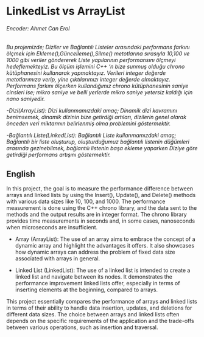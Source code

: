 # LinkedList vs ArrayList
###### Encoder: Ahmet Can Erol

*Bu projemizde; Diziler ve Bağlantılı Listeler arasındaki performans farkını ölçmek için Ekleme(),Güncelleme(),Silme() metotlarına sırasıyla 10,100 ve 1000 gibi veriler göndererek Liste yapılarının performansını ölçmeyi hedeflemekteyiz. Bu ölçüm işlemini C++ ‘n bize sunmuş olduğu chrono kütüphanesini kullanarak yapmaktayız. Verileri integer değerde metotlarımıza verip, yine çıktılarımızı integer değerde almaktayız. Performans farkını ölçerken kullandığımız chrono kütüphanesinin saniye cinsleri ise; mikro saniye ve belli yerlerde mikro saniye yetersiz kaldığı için nano saniyedir.*

 *-Dizi(ArrayList):  Dizi kullanmamızdaki amaç; Dinamik dizi kavramını benimsemek, dinamik dizinin bize getirdiği artıları, dizilerin genel olarak önceden veri miktarının belirlenmiş olma problemini göstermektir.*
 
 *-Bağlantılı Liste(LinkedList): Bağlantılı Liste kullanmamızdaki amaç; Bağlantılı bir liste oluşturup, oluşturduğumuz bağlantılı listenin düğümleri arasında gezinebilmek, bağlantılı listenin başa ekleme yaparken Diziye göre getirdiği performans artışını göstermektir.*

 ## English
 
In this project, the goal is to measure the performance difference between arrays and linked lists by using the Insert(), Update(), and Delete() methods with various data sizes like 10, 100, and 1000. The performance measurement is done using the C++ chrono library, and the data sent to the methods and the output results are in integer format. The chrono library provides time measurements in seconds and, in some cases, nanoseconds when microseconds are insufficient.

- Array (ArrayList): The use of an array aims to embrace the concept of a dynamic array and highlight the advantages it offers. It also showcases how dynamic arrays can address the problem of fixed data size associated with arrays in general.

- Linked List (LinkedList): The use of a linked list is intended to create a linked list and navigate between its nodes. It demonstrates the performance improvement linked lists offer, especially in terms of inserting elements at the beginning, compared to arrays.

This project essentially compares the performance of arrays and linked lists in terms of their ability to handle data insertion, updates, and deletions for different data sizes. The choice between arrays and linked lists often depends on the specific requirements of the application and the trade-offs between various operations, such as insertion and traversal.


